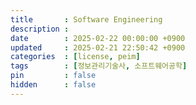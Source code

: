 ```yaml
---
title       : Software Engineering
description :
date        : 2025-02-22 00:00:00 +0900
updated     : 2025-02-21 22:50:42 +0900
categories  : [license, peim]
tags        : [정보관리기술사, 소프트웨어공학]
pin         : false
hidden      : false
---
```

